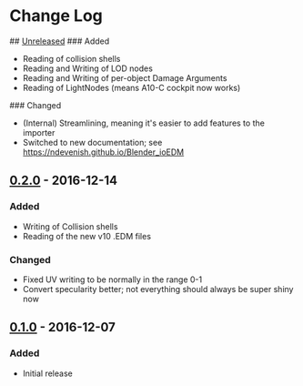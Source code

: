 # Change Log

## [Unreleased]
### Added
- Reading of collision shells
- Reading and Writing of LOD nodes
- Reading and Writing of per-object Damage Arguments
- Reading of LightNodes (means A10-C cockpit now works)

### Changed
- (Internal) Streamlining, meaning it's easier to add features to the importer
- Switched to new documentation; see https://ndevenish.github.io/Blender_ioEDM

## [0.2.0] - 2016-12-14
### Added
- Writing of Collision shells
- Reading of the new v10 .EDM files

### Changed
- Fixed UV writing to be normally in the range 0-1
- Convert specularity better; not everything should always be super shiny now

## [0.1.0] - 2016-12-07
### Added
- Initial release

[Unreleased]: https://github.com/ndevenish/Blender_ioEDM/compare/v0.2.0...master
[0.2.0]: https://github.com/ndevenish/Blender_ioEDM/compare/v0.1.0...v0.2.0
[0.1.0]: https://github.com/ndevenish/Blender_ioEDM/releases/tag/v0.1.0